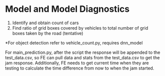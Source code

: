 # Model and Model Diagnostics

1. Identify and obtain count of cars
2. Find ratio of grid boxes covered by vehicles to total number of grid boxes taken
   by the road (tentative)



*For object detection refer to vehicle_count.py, requires dnn_model


For main_prediction.py, after the script the response will be appended to the test_data.csv, so FE can pull data and stats from the test_data.csv to get the jam response. Additionally, FE needs to get current time when they are testing to calculate the time difference from now to when the jam started.
